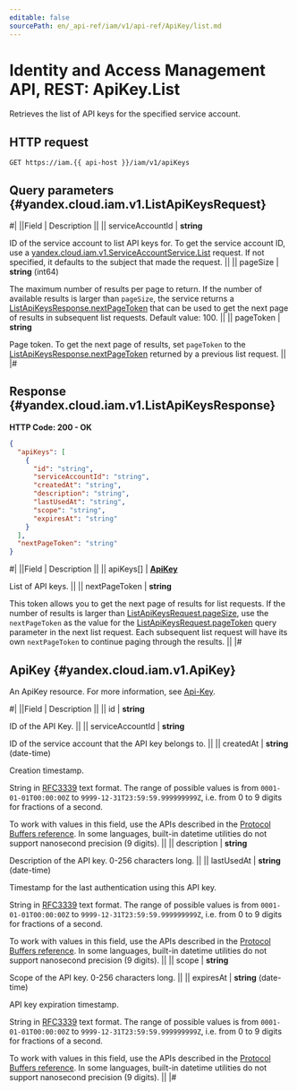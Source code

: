 ```yaml
---
editable: false
sourcePath: en/_api-ref/iam/v1/api-ref/ApiKey/list.md
---
```


# Identity and Access Management API, REST: ApiKey.List

Retrieves the list of API keys for the specified service account.

## HTTP request

```
GET https://iam.{{ api-host }}/iam/v1/apiKeys
```

## Query parameters {#yandex.cloud.iam.v1.ListApiKeysRequest}

#|
||Field | Description ||
|| serviceAccountId | **string**

ID of the service account to list API keys for.
To get the service account ID, use a [yandex.cloud.iam.v1.ServiceAccountService.List](/docs/iam/api-ref/ServiceAccount/list#List) request.
If not specified, it defaults to the subject that made the request. ||
|| pageSize | **string** (int64)

The maximum number of results per page to return. If the number of available
results is larger than `pageSize`,
the service returns a [ListApiKeysResponse.nextPageToken](#yandex.cloud.iam.v1.ListApiKeysResponse)
that can be used to get the next page of results in subsequent list requests.
Default value: 100. ||
|| pageToken | **string**

Page token. To get the next page of results, set `pageToken`
to the [ListApiKeysResponse.nextPageToken](#yandex.cloud.iam.v1.ListApiKeysResponse)
returned by a previous list request. ||
|#

## Response {#yandex.cloud.iam.v1.ListApiKeysResponse}

**HTTP Code: 200 - OK**

```json
{
  "apiKeys": [
    {
      "id": "string",
      "serviceAccountId": "string",
      "createdAt": "string",
      "description": "string",
      "lastUsedAt": "string",
      "scope": "string",
      "expiresAt": "string"
    }
  ],
  "nextPageToken": "string"
}
```

#|
||Field | Description ||
|| apiKeys[] | **[ApiKey](#yandex.cloud.iam.v1.ApiKey)**

List of API keys. ||
|| nextPageToken | **string**

This token allows you to get the next page of results for list requests. If the number of results
is larger than [ListApiKeysRequest.pageSize](#yandex.cloud.iam.v1.ListApiKeysRequest), use
the `nextPageToken` as the value
for the [ListApiKeysRequest.pageToken](#yandex.cloud.iam.v1.ListApiKeysRequest) query parameter
in the next list request. Each subsequent list request will have its own
`nextPageToken` to continue paging through the results. ||
|#

## ApiKey {#yandex.cloud.iam.v1.ApiKey}

An ApiKey resource. For more information, see [Api-Key](/docs/iam/concepts/authorization/api-key).

#|
||Field | Description ||
|| id | **string**

ID of the API Key. ||
|| serviceAccountId | **string**

ID of the service account that the API key belongs to. ||
|| createdAt | **string** (date-time)

Creation timestamp.

String in [RFC3339](https://www.ietf.org/rfc/rfc3339.txt) text format. The range of possible values is from
`0001-01-01T00:00:00Z` to `9999-12-31T23:59:59.999999999Z`, i.e. from 0 to 9 digits for fractions of a second.

To work with values in this field, use the APIs described in the
[Protocol Buffers reference](https://developers.google.com/protocol-buffers/docs/reference/overview).
In some languages, built-in datetime utilities do not support nanosecond precision (9 digits). ||
|| description | **string**

Description of the API key. 0-256 characters long. ||
|| lastUsedAt | **string** (date-time)

Timestamp for the last authentication using this API key.

String in [RFC3339](https://www.ietf.org/rfc/rfc3339.txt) text format. The range of possible values is from
`0001-01-01T00:00:00Z` to `9999-12-31T23:59:59.999999999Z`, i.e. from 0 to 9 digits for fractions of a second.

To work with values in this field, use the APIs described in the
[Protocol Buffers reference](https://developers.google.com/protocol-buffers/docs/reference/overview).
In some languages, built-in datetime utilities do not support nanosecond precision (9 digits). ||
|| scope | **string**

Scope of the API key. 0-256 characters long. ||
|| expiresAt | **string** (date-time)

API key expiration timestamp.

String in [RFC3339](https://www.ietf.org/rfc/rfc3339.txt) text format. The range of possible values is from
`0001-01-01T00:00:00Z` to `9999-12-31T23:59:59.999999999Z`, i.e. from 0 to 9 digits for fractions of a second.

To work with values in this field, use the APIs described in the
[Protocol Buffers reference](https://developers.google.com/protocol-buffers/docs/reference/overview).
In some languages, built-in datetime utilities do not support nanosecond precision (9 digits). ||
|#